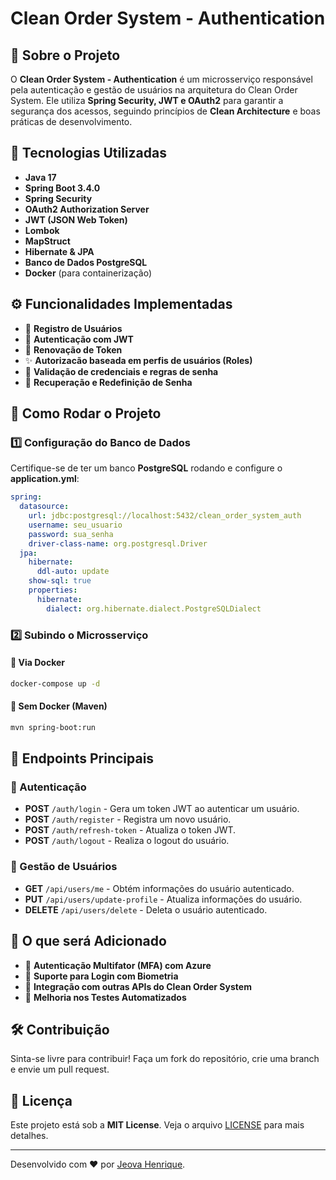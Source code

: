 # Clean Order System - Authentication

## 📌 Sobre o Projeto

O **Clean Order System - Authentication** é um microsserviço responsável pela autenticação e gestão de usuários na arquitetura do Clean Order System. Ele utiliza **Spring Security, JWT e OAuth2** para garantir a segurança dos acessos, seguindo princípios de **Clean Architecture** e boas práticas de desenvolvimento.

## 🚀 Tecnologias Utilizadas

- **Java 17**
- **Spring Boot 3.4.0**
- **Spring Security**
- **OAuth2 Authorization Server**
- **JWT (JSON Web Token)**
- **Lombok**
- **MapStruct**
- **Hibernate & JPA**
- **Banco de Dados PostgreSQL**
- **Docker** (para containerização)

## ⚙️ Funcionalidades Implementadas

- 📌 **Registro de Usuários**
- 🔐 **Autenticação com JWT**
- 🔄 **Renovação de Token**
- ✨ **Autorizacão baseada em perfis de usuários (Roles)**
- 📩 **Validação de credenciais e regras de senha**
- 🔄 **Recuperação e Redefinição de Senha**

## 📜 Como Rodar o Projeto

### 1️⃣ Configuração do Banco de Dados

Certifique-se de ter um banco **PostgreSQL** rodando e configure o **application.yml**:

```yaml
spring:
  datasource:
    url: jdbc:postgresql://localhost:5432/clean_order_system_auth
    username: seu_usuario
    password: sua_senha
    driver-class-name: org.postgresql.Driver
  jpa:
    hibernate:
      ddl-auto: update
    show-sql: true
    properties:
      hibernate:
        dialect: org.hibernate.dialect.PostgreSQLDialect
```

### 2️⃣ Subindo o Microsserviço

#### 🔹 Via Docker

```sh
docker-compose up -d
```

#### 🔹 Sem Docker (Maven)

```sh
mvn spring-boot:run
```

## 📡 Endpoints Principais

### 🔐 Autenticação

- **POST** `/auth/login` - Gera um token JWT ao autenticar um usuário.
- **POST** `/auth/register` - Registra um novo usuário.
- **POST** `/auth/refresh-token` - Atualiza o token JWT.
- **POST** `/auth/logout` - Realiza o logout do usuário.

### 👤 Gestão de Usuários

- **GET** `/api/users/me` - Obtém informações do usuário autenticado.
- **PUT** `/api/users/update-profile` - Atualiza informações do usuário.
- **DELETE** `/api/users/delete` - Deleta o usuário autenticado.

## 🔨 O que será Adicionado

- 🔹 **Autenticação Multifator (MFA) com Azure**
- 🔹 **Suporte para Login com Biometria**
- 🔹 **Integração com outras APIs do Clean Order System**
- 🔹 **Melhoria nos Testes Automatizados**

## 🛠 Contribuição

Sinta-se livre para contribuir! Faça um fork do repositório, crie uma branch e envie um pull request.

## 📜 Licença

Este projeto está sob a **MIT License**. Veja o arquivo [LICENSE](LICENSE) para mais detalhes.

---

Desenvolvido com ❤️ por [Jeova Henrique](https://github.com/JeovaHenrique).